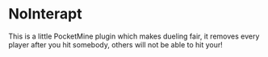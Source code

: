 # NoInterapt
This is a little PocketMine plugin which makes dueling fair, it removes every player after you hit somebody, others will not be able to hit your!
